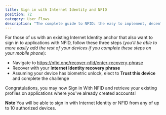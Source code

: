 ```yaml
---
title: Sign in with Internet Identity and NFID
position: 72
category: User Flows
description: "The complete guide to NFID: the easy to implement, decentralized one-touch MFA and authorization platform."
---
```


For those of us with an existing Internet Identity anchor that also want to sign in to applications with NFID, follow these three steps (*you'll be able to more easily add the rest of your devices if you complete these steps on your mobile phone*):
- Navigate to https://nfid.one/recover-nfid/enter-recovery-phrase
- Recover with your **Internet Identity recovery phrase**
- Assuming your device has biometric unlock, elect to **Trust this device** and complete the challenge

Congratulations, you may now Sign in With NFID and retrieve your existing profiles on applications where you've already created accounts!

**Note** You will be able to sign in with Internet Identity or NFID from any of up to 10 authorized devices.